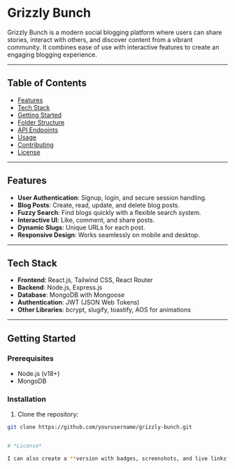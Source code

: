 # Grizzly Bunch

Grizzly Bunch is a modern social blogging platform where users can share stories, interact with others, and discover content from a vibrant community. It combines ease of use with interactive features to create an engaging blogging experience.

---

## Table of Contents

- [Features](#features)  
- [Tech Stack](#tech-stack)  
- [Getting Started](#getting-started)  
- [Folder Structure](#folder-structure)  
- [API Endpoints](#api-endpoints)  
- [Usage](#usage)  
- [Contributing](#contributing)  
- [License](#license)  

---

## Features

- **User Authentication**: Signup, login, and secure session handling.  
- **Blog Posts**: Create, read, update, and delete blog posts.  
- **Fuzzy Search**: Find blogs quickly with a flexible search system.  
- **Interactive UI**: Like, comment, and share posts.  
- **Dynamic Slugs**: Unique URLs for each post.  
- **Responsive Design**: Works seamlessly on mobile and desktop.  

---

## Tech Stack

- **Frontend**: React.js, Tailwind CSS, React Router  
- **Backend**: Node.js, Express.js  
- **Database**: MongoDB with Mongoose  
- **Authentication**: JWT (JSON Web Tokens)  
- **Other Libraries**: bcrypt, slugify, toastify, AOS for animations  

---

## Getting Started

### Prerequisites

- Node.js (v18+)  
- MongoDB  

### Installation

1. Clone the repository:  
```bash
git clone https://github.com/yourusername/grizzly-bunch.git


# *License* 

I can also create a **version with badges, screenshots, and live links** so it looks professional on GitHub if you want. Do you want me to do that?


